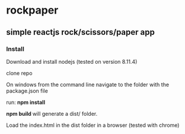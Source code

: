 # rockpaper
<h2>simple reactjs rock/scissors/paper app</h2>

<h3> Install </h3>
Download and install nodejs (tested on version 8.11.4)

clone repo

On windows from the command line navigate to the folder with the package.json file

run: <b>npm install </b>


<b> npm build </b> will generate a dist/ folder.  

Load the index.html in the dist folder in a browser (tested with chrome)
